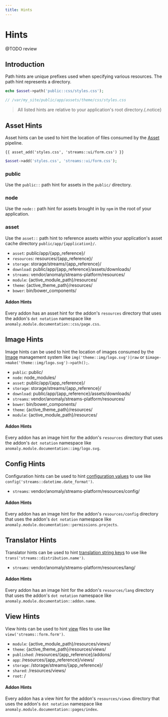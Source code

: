 ```yaml
---
title: Hints
---
```


# Hints

<div class="documentation__toc"></div>

@TODO review

## Introduction

Path hints are unique prefixes used when specifying various resources. The path hint represents a directory.

```php
echo $asset->path('public::css/styles.css');

// /var/my_site/public/app/assets/theme/css/styles.css
```

> All listed hints are relative to your application's root directory.{.notice}


## Asset Hints

Asset hints can be used to hint the location of files consumed by the [Asset](../core-concepts/asset) pipeline.

```twig
{{ asset_add('styles.css', 'streams::ui/form.css') }}
```

```php
$asset->add('styles.css', 'streams::ui/form.css');
```

### public

Use the `public::` path hint for assets in the `public/` directory.

### node

Use the `node::` path hint for assets brought in by `npm` in the root of your application.

### asset

Use the `asset::` path hint to reference assets within your application's asset cache directory `public/app/{application}/`.

- `asset`: public/app/{app_reference}/
- `resources`: resources/{app_reference}/
- `storage`: storage/streams/{app_reference}/
- `download`: public/app/{app_reference}/assets/downloads/
- `streams`: vendor/anomaly/streams-platform/resources/
- `module`: {active_module_path}/resources/
- `theme`: {active_theme_path}/resources/
- `bower`: bin/bower_components/

#### Addon Hints

Every addon has an asset hint for the addon's `resources` directory that uses the addon's `dot notation` namespace like `anomaly.module.documentation::css/page.css`. 


## Image Hints

Image hints can be used to hint the location of images consumed by the [Image](../core-concepts/image) management system like `img('theme::img/logo.svg')|raw` or `$image->make('theme::img/logo.svg')->path();`.

- `public`: public/
- `node`: node_modules/
- `asset`: public/app/{app_reference}/
- `storage`: storage/streams/{app_reference}/
- `download`: public/app/{app_reference}/assets/downloads/
- `streams`: vendor/anomaly/streams-platform/resources/
- `bower`: bin/bower_components/
- `theme`: {active_theme_path}/resources/
- `module`: {active_module_path}/resources/

#### Addon Hints

Every addon has an image hint for the addon's `resources` directory that uses the addon's `dot notation` namespace like `anomaly.module.documentation::img/logo.svg`.


## Config Hints

Configuration hints can be used to hint [configuration values](../core-concepts/config) to use like `config('streams::datetime.date_format')`.

- `streams`: vendor/anomaly/streams-platform/resources/config/

#### Addon Hints

Every addon has an image hint for the addon's `resources/config` directory that uses the addon's `dot notation` namespace like `anomaly.module.documentation::permissions.projects`.


## Translator Hints

Translator hints can be used to hint [translation string keys](../core-concepts/translater) to use like `trans('streams::distribution.name')`.

- `streams`: vendor/anomaly/streams-platform/resources/lang/

#### Addon Hints

Every addon has an image hint for the addon's `resources/lang` directory that uses the addon's `dot notation` namespace like `anomaly.module.documentation::addon.name`.


## View Hints

View hints can be used to hint [view](../core-concepts/views) files to use like `view('streams::form.form')`.

- `module`: {active_module_path}/resources/views/
- `theme`: {active_theme_path}/resources/views/
- `published`: /resources/{app_reference}/addons/
- `app`: /resources/{app_reference}/views/
- `storage`: /storage/streams/{app_reference}/
- `shared`: /resources/views/
- `root`: /

#### Addon Hints

Every addon has a view hint for the addon's `resources/views` directory that uses the addon's `dot notation` namespace like `anomaly.module.documentation::pages/index`.
